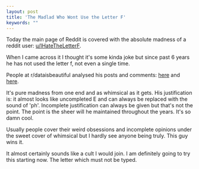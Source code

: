 ```yaml
---
layout: post
title: 'The Madlad Who Wont Use the Letter F'
keywords: ""
---
```


Today the main page of Reddit is covered with the absolute madness of a reddit user: [u/IHateTheLetterF](https://www.reddit.com/user/IHateTheLetterF).

When I came across it I thought it's some kinda joke but since past 6 years he has not used the letter f, not even a single time.

People at r/dataisbeautiful analysed his posts and comments: [here](https://www.reddit.com/r/dataisbeautiful/comments/jyn8zo/oc_uihatetheletterf_is_a_mad_lad_extended_to/?utm_source=share&utm_medium=web2x&context=3) and [here](https://www.reddit.com/r/dataisbeautiful/comments/jyiwuq/oc_uihatetheletterf_is_a_mad_lad/?utm_source=share&utm_medium=web2x&context=3). 

It's pure madness from one end and as whimsical as it gets. His justification is: it almost looks like uncompleted E and can always be replaced with the sound of 'ph'. Incomplete justification can always be given but that's not the point. The point is the sheer will he maintained throughout the years. It's so damn cool.

Usually people cover their weird obsessions and incomplete opinions under the sweet cover of whimsical but I hardly see anyone being truly. This guy wins it.

It almost certainly sounds like a cult I would join. I am definitely going to try this starting now. The letter which must not be typed.

 
